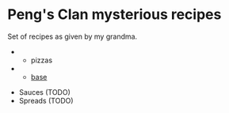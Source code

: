# Peng's Clan mysterious recipes

Set of recipes as given by my grandma.

+ * pizzas
+   - [base](./pizzas/base.md)
* Sauces (TODO)
* Spreads (TODO)
